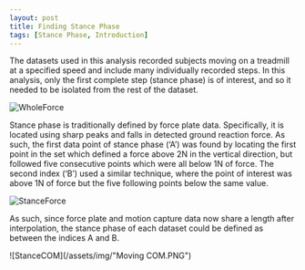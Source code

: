 ```yaml
---
layout: post
title: Finding Stance Phase
tags: [Stance Phase, Introduction]
---
```


The datasets used in this analysis recorded subjects moving on a treadmill at a specified speed and include many individually recorded steps. In this analysis, only the first complete step (stance phase) is of interest, and so it needed to be isolated from the rest of the dataset.

![WholeForce](/assets/img/"WholeForce.PNG")

Stance phase is traditionally defined by force plate data. Specifically, it is located using sharp peaks and falls in detected ground reaction force. As such, the first data point of stance phase (‘A’) was found by locating the first point in the set which defined a force above 2N in the vertical direction, but followed five consecutive points which were all below 1N of force. The second index (‘B’) used a similar technique, where the point of interest was above 1N of force but the five following points below the same value. 

![StanceForce](/assets/img/"StanceForce.PNG")

As such, since force plate and motion capture data now share a length after interpolation, the stance phase of each dataset could be defined as between the indices A and B. 

![StanceCOM](/assets/img/"Moving COM.PNG")
